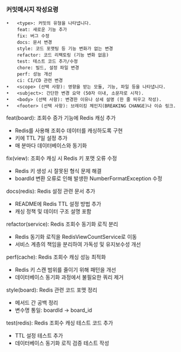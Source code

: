 ### 커밋메시지 작성요령
    •	<type>: 커밋의 유형을 나타냅니다.
      	feat: 새로운 기능 추가
      	fix: 버그 수정
      	docs: 문서 변경
      	style: 코드 포맷팅 등 기능 변화가 없는 변경
      	refactor: 코드 리팩토링 (기능 변화 없음)
      	test: 테스트 코드 추가/수정
      	chore: 빌드, 설정 파일 변경
      	perf: 성능 개선
      	ci: CI/CD 관련 변경
  	•	<scope> (선택 사항): 영향을 받는 모듈, 기능, 파일 등을 나타냅니다.
  	•	<subject>: 간단한 변경 요약 (50자 이내, 소문자로 시작).
  	•	<body> (선택 사항): 변경한 이유나 상세 설명 (한 줄 띄우고 작성).
  	•	<footer> (선택 사항): 브레이킹 체인지(BREAKING CHANGE)나 이슈 링크.

feat(board): 조회수 증가 기능에 Redis 캐싱 추가
- Redis를 사용해 조회수 데이터를 캐싱하도록 구현
- 키에 TTL 7일 설정 추가
- 매 분마다 데이터베이스와 동기화

fix(view): 조회수 캐싱 시 Redis 키 포맷 오류 수정
- Redis 키 생성 시 잘못된 형식 문제 해결
- boardId 변환 오류로 인해 발생한 NumberFormatException 수정

docs(redis): Redis 설정 관련 문서 추가
- README에 Redis TTL 설정 방법 추가
- 캐싱 정책 및 데이터 구조 설명 포함

refactor(service): Redis 조회수 동기화 로직 분리
- Redis 동기화 로직을 RedisViewCountService로 이동
- 서비스 계층의 책임을 분리하여 가독성 및 유지보수성 개선

perf(cache): Redis 조회수 캐싱 성능 최적화
- Redis 키 스캔 범위를 줄이기 위해 패턴을 개선
- 데이터베이스 동기화 과정에서 불필요한 쿼리 제거

style(board): Redis 관련 코드 포맷 정리
- 메서드 간 공백 정리
- 변수명 통일: boardId -> board_id

test(redis): Redis 조회수 캐싱 테스트 코드 추가
- TTL 설정 테스트 추가
- 데이터베이스 동기화 로직 검증 테스트 작성
